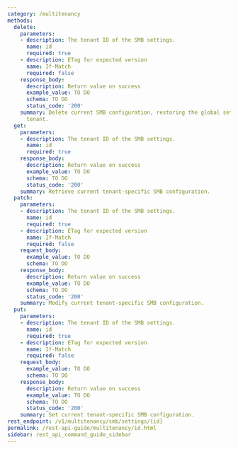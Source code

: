 ```yaml
---
category: /multitenancy
methods:
  delete:
    parameters:
    - description: The tenant ID of the SMB settings.
      name: id
      required: true
    - description: ETag for expected version
      name: If-Match
      required: false
    response_body:
      description: Return value on success
      example_value: TO DO
      schema: TO DO
      status_code: '200'
    summary: Delete current SMB configuration, restoring the global settings for this
      tenant.
  get:
    parameters:
    - description: The tenant ID of the SMB settings.
      name: id
      required: true
    response_body:
      description: Return value on success
      example_value: TO DO
      schema: TO DO
      status_code: '200'
    summary: Retrieve current tenant-specific SMB configuration.
  patch:
    parameters:
    - description: The tenant ID of the SMB settings.
      name: id
      required: true
    - description: ETag for expected version
      name: If-Match
      required: false
    request_body:
      example_value: TO DO
      schema: TO DO
    response_body:
      description: Return value on success
      example_value: TO DO
      schema: TO DO
      status_code: '200'
    summary: Modify current tenant-specific SMB configuration.
  put:
    parameters:
    - description: The tenant ID of the SMB settings.
      name: id
      required: true
    - description: ETag for expected version
      name: If-Match
      required: false
    request_body:
      example_value: TO DO
      schema: TO DO
    response_body:
      description: Return value on success
      example_value: TO DO
      schema: TO DO
      status_code: '200'
    summary: Set current tenant-specific SMB configuration.
rest_endpoint: /v1/multitenancy/smb/settings/{id}
permalink: /rest-api-guide/multitenancy/id.html
sidebar: rest_api_command_guide_sidebar
---
```

